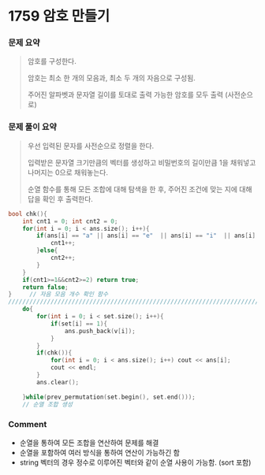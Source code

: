 # 1759 암호 만들기
 ### 문제 요약
> 암호를 구성한다.
> 
> 암호는 최소 한 개의 모음과, 최소 두 개의 자음으로 구성됨. 
>
> 주어진 알파벳과 문자열 길이를 토대로 출력 가능한 암호를 모두 출력 (사전순으로)


 ### 문제 풀이 요약
> 우선 입력된 문자를 사전순으로 정렬을 한다.
>
> 입력받은 문자열 크기만큼의 벡터를 생성하고 비밀번호의 길이만큼 1을 채워넣고 나머지는 0으로 채워놓는다.
>
> 순열 함수를 통해 모든 조합에 대해 탐색을 한 후, 주어진 조건에 맞는 지에 대해 답을 확인 후 출력한다.
>
```c++
bool chk(){
    int cnt1 = 0; int cnt2 = 0;
    for(int i = 0; i < ans.size(); i++){
        if(ans[i] == "a" || ans[i] == "e"  || ans[i] == "i"  || ans[i] == "o"  || ans[i] == "u" ){
            cnt1++;
        }else{
            cnt2++;
        }
    }
    if(cnt1>=1&&cnt2>=2) return true;
    return false;
}     // 자음 모음 개수 확인 함수
/////////////////////////////////////////////////////////////////////////
    do{
        for(int i = 0; i < set.size(); i++){
            if(set[i] == 1){
                ans.push_back(v[i]);
            }
        }
        if(chk()){
            for(int i = 0; i < ans.size(); i++) cout << ans[i];
            cout << endl;
        }
        ans.clear();
       
    }while(prev_permutation(set.begin(), set.end()));
    // 순열 조합 생성
```

### Comment
- 순열을 통하여 모든 조합을 연산하여 문제를 해결
- 순열을 포함하여 여러 방식을 통하여 연산이 가능하긴 함
- string 벡터의 경우 정수로 이루어진 벡터와 같이 순열 사용이 가능함. (sort 포함)

 




